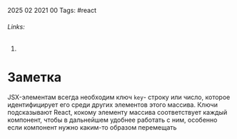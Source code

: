 2025 02 2021 00
Tags: #react 
###### Links: 
1) 
# Заметка
JSX-элементам всегда необходим ключ `key`- строку или число, которое идентифицирует его среди других элементов этого массива. Ключи подсказывают React, кокому элементу массива соответствует каждый компонент, чтобы в дальнейшем удобнее работать с ним, особенно если компонент нужно каким-то образом перемещать 